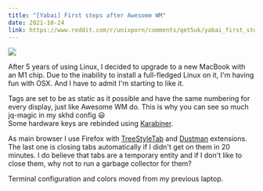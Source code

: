 ```yaml
---
title: "[Yabai] First steps after Awesome WM"
date: 2021-10-24
link: https://www.reddit.com/r/unixporn/comments/qet5uk/yabai_first_steps_after_awesome_wm/
---
```


![](https://i.redd.it/p3zkihioqev71.png)

After 5 years of using Linux, I decided to upgrade to a new MacBook with an M1 chip. Due to the inability to install a full-fledged Linux on it, I'm having fun with OSX. And I have to admit I'm starting to like it.

Tags are set to be as static as it possible and have the same numbering for every display, just like Awesome WM do. This is why you can see so much jq-magic in my skhd config 😃  
Some hardware keys are rebinded using [Karabiner](https://karabiner-elements.pqrs.org/).

As main browser I use Firefox with [TreeStyleTab](https://addons.mozilla.org/en/firefox/addon/tree-style-tab/) and [Dustman](https://addons.mozilla.org/en/firefox/addon/dustman/) extensions. The last one is closing tabs automatically if I didn't get on them in 20 minutes. I do believe that tabs are a temporary entity and if I don't like to close them, why not to run a garbage collector for them?

Terminal configuration and colors moved from my previous laptop.

<!--more-->
